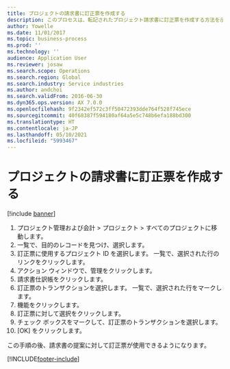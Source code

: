 ```yaml
---
title: プロジェクトの請求書に訂正票を作成する
description: このプロセスは、転記されたプロジェクト請求書に訂正票を作成する方法を示します。
author: Yowelle
ms.date: 11/01/2017
ms.topic: business-process
ms.prod: ''
ms.technology: ''
audience: Application User
ms.reviewer: josaw
ms.search.scope: Operations
ms.search.region: Global
ms.search.industry: Service industries
ms.author: andchoi
ms.search.validFrom: 2016-06-30
ms.dyn365.ops.version: AX 7.0.0
ms.openlocfilehash: 9f2342ef572c3ff50472393dde764f528f745ece
ms.sourcegitcommit: 40f68387f594180af64a5e5c748b6efa188bd300
ms.translationtype: HT
ms.contentlocale: ja-JP
ms.lasthandoff: 05/10/2021
ms.locfileid: "5993467"
---
```

# <a name="create-a-credit-note-on-project-invoices"></a>プロジェクトの請求書に訂正票を作成する

[!include [banner](../../includes/banner.md)]

1. プロジェクト管理および会計 > プロジェクト > すべてのプロジェクトに移動します。 
2. 一覧で、目的のレコードを見つけ、選択します。 
3. 訂正票に使用するプロジェクト ID を選択します。 一覧で、選択された行のリンクをクリックします。 
4. アクション ウィンドウで、管理をクリックします。 
5. 請求書仕訳帳をクリックします。 
6. 訂正票のトランザクションを選択します。 一覧で、選択された行をマークします。 
7. 機能をクリックします。 
8. 訂正票に対して選択をクリックします。 
9. チェック ボックスをマークして、訂正票のトランザクションを選択します。
10. [OK] をクリックします。 

この手順の後、請求書の提案に対して訂正票が使用できるようになります。


[!INCLUDE[footer-include](../../includes/footer-banner.md)]